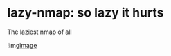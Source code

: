 # lazy-nmap: so lazy it hurts
The laziest nmap of all


!img[image](https://i.imgur.com/HozlLsh.png)
